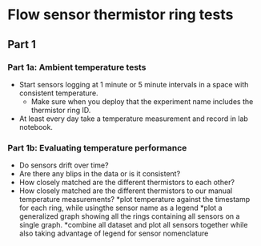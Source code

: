 # Flow sensor thermistor ring tests

## Part 1
###  **Part 1a: Ambient temperature tests**
* Start sensors logging at 1 minute or 5 minute intervals in a space with consistent temperature.
    * Make sure when you deploy that the experiment name includes the thermistor ring ID.
* At least every day take a temperature measurement and record in lab notebook.

### **Part 1b: Evaluating temperature performance**
* Do sensors drift over time?
* Are there any blips in the data or is it consistent?
* How closely matched are the different thermistors to each other?
* How closely matched are the different thermistors to our manual temperature measurements?
*plot temperature against the timestamp for each ring, while usingthe sensor name as a legend
*plot a generalized graph showing all the rings containing all sensors on a single graph.
*combine all dataset and plot all sensors together while also taking advantage of legend for sensor nomenclature
